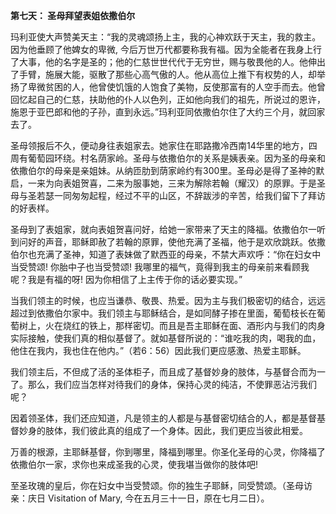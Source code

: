 **第七天： 圣母拜望表姐依撒伯尔**

玛利亚使大声赞美天主：“我的灵魂颂扬上主，我的心神欢跃于天主，我的救主。因为他垂顾了他婢女的卑微, 今后万世万代都要称我有福。因为全能者在我身上行了大事，他的名字是圣的；他的仁慈世世代代于无穷世，赐与敬畏他的人。他伸出了手臂，施展大能，驱散了那些心高气傲的人。他从高位上推下有权势的人，却举扬了卑微贫困的人，他曾使饥饿的人饱食了美物，反使那富有的人空手而去。他曾回忆起自己的仁慈，扶助他的仆人以色列，正如他向我们的祖先，所说过的恩许，施恩于亚巴郎和他的子孙，直到永远。”玛利亚同依撒伯尔住了大约三个月，就回家去了。

圣母领报后不久，便动身往表姐家去。她家住在耶路撒冷西南14华里的地方，四周有葡萄园环绕。村名荫家岭。圣母与依撒伯尔的关系是姨表亲。因为圣的母亲和依撒伯尔的母亲是亲姐妹。从纳匝肋到荫家岭约有300里。圣母必是得了圣神的默启，一来为向表姐贺喜，二来为服事她，三来为解除若翰（耀汉）的原罪。于是圣母与圣若瑟一同匆匆起程，经过不平的山区，不辞跋涉的辛苦，给我们留下了拜访的好表样。

圣母到了表姐家，就向表姐贺喜问好，给她一家带来了天主的降福。依撒伯尔一听到问好的声音，耶稣即赦了若翰的原罪，使他充满了圣福，他于是欢欣跳跃。依撒伯尔也充满了圣神，知道了表妹做了默西亚的母亲，不禁大声欢呼：“你在妇女中当受赞颂! 你胎中子也当受赞颂! 我哪里的福气，竟得到我主的母亲前来看顾我呢？我是有福的呀! 因为你相信了上主传于你的话必要实现。”

当我们领主的时候，也应当谦恭、敬畏、热爱。因为主与我们极密切的结合，远远超过到依撒伯尔家中。我们领主与耶稣结合，是如同酵子掺在里面，葡萄枝长在葡萄树上，火在烧红的铁上，那样密切。而且是吾主耶稣在面、酒形内与我们的肉身实际接触，使我们真的相似基督了。就如基督所说的：“谁吃我的肉，喝我的血，他住在我内，我也住在他内。”（若6：56）因此我们更应感激、热爱主耶稣。

我们领主后，不但成了活的圣体柜子，而且成了基督妙身的肢体，与基督合而为一了。那么，我们应当怎样对待我们的身体，保持心灵的纯洁，不使罪恶沾污我们呢？

因着领圣体，我们还应知道，凡是领主的人都是与基督密切结合的人，都是基督基督妙身的肢体，我们彼此真的组成了一个身体。因此，我们更应当彼此相爱。

万善的根源，主耶稣基督，你到哪里，降福到哪里。你圣化圣母的心灵，你降福了依撒伯尔一家，求你也来成圣我的心灵，使我堪当做你的肢体吧!

至圣玫瑰的皇后，你在妇女中当受赞颂。你的独生子耶稣，同受赞颂。（圣母访亲：庆日 Visitation of Mary, 今在五月三十一日，原在七月二日）。